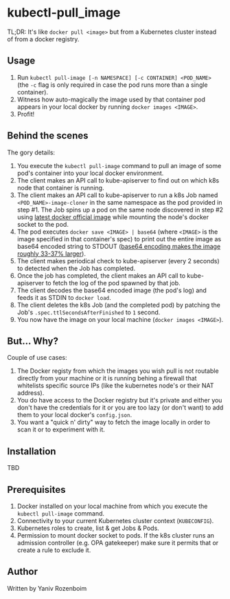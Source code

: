 # kubectl-pull_image
TL;DR: It's like `docker pull <image>` but from a Kubernetes cluster instead of from a docker registry.

## Usage
1. Run `kubectl pull-image [-n NAMESPACE] [-c CONTAINER] <POD_NAME>` (the `-c` flag is only required in case the pod runs more than a single container).
2. Witness how auto-magically the image used by that container pod appears in your local docker by running `docker images <IMAGE>`.
3. Profit!

## Behind the scenes
The gory details:
1. You execute the `kubectl pull-image` command to pull an image of some pod's container into your local docker environment.
2. The client makes an API call to kube-apiserver to find out on which k8s node that container is running.
3. The client makes an API call to kube-apiserver to run a k8s Job named `<POD_NAME>-image-cloner` in the same namespace as the pod provided in step #1. The Job spins up a pod on the same node discovered in step #2 using [latest docker official image](https://hub.docker.com/_/docker) while mounting the node's docker socket to the pod.
4. The pod executes `docker save <IMAGE> | base64` (where `<IMAGE>` is the image specified in that container's spec) to print out the entire image as base64 encoded string to STDOUT ([base64 encoding makes the image roughly 33-37% larger](https://en.wikipedia.org/wiki/Base64#:~:text=This%20encoding%20causes%20an%20overhead%20of%2033%E2%80%9337%25%20(33%25%20by%20the%20encoding%20itself%3B%20up%20to%204%25%20more%20by%20the%20inserted%20line%20breaks))).
5. The client makes periodical check to kube-apiserver (every 2 seconds) to detected when the Job has completed.
6. Once the job has completed, the client makes an API call to kube-apiserver to fetch the log of the pod spawned by that job.
7. The client decodes the base64 encoded image (the pod's log) and feeds it as STDIN to `docker load`.
8. The client deletes the k8s Job (and the completed pod) by patching the Job's `.spec.ttlSecondsAfterFinished` to `1` second.
9. You now have the image on your local machine (`docker images <IMAGE>`).

## But... Why?
Couple of use cases:
1. The Docker registy from which the images you wish pull is not routable directly from your machine or it is running behing a firewall that whitelists specific source IPs (like the kubernetes node's or their NAT address).
2. You do have access to the Docker registry but it's private and either you don't have the credentials for it or you are too lazy (or don't want) to add them to your local docker's `config.json`.
3. You want a "quick n' dirty" way to fetch the image locally in order to scan it or to experiment with it.

## Installation
TBD

## Prerequisites
1. Docker installed on your local machine from which you execute the `kubectl pull-image` command.
2. Connectivity to your current Kubernetes cluster context (`KUBECONFIG`).
3. Kubernetes roles to create, list & get Jobs & Pods.
4. Permission to mount docker socket to pods. If the k8s cluster runs an admission controller (e.g. OPA gatekeeper) make sure it permits that or create a rule to exclude it. 

## Author
Written by Yaniv Rozenboim


